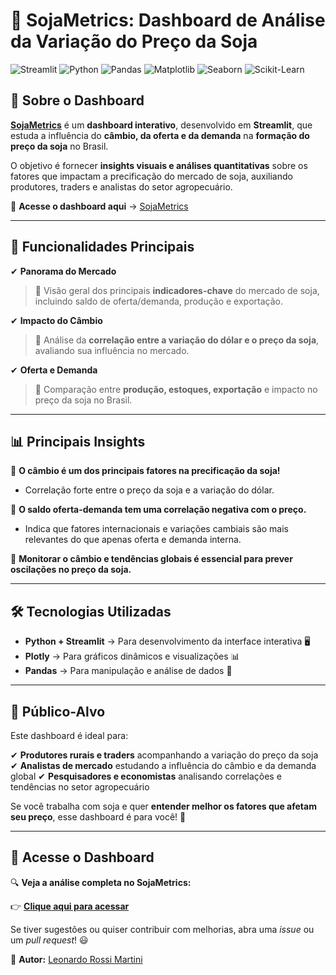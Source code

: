 # 🌱 SojaMetrics: Dashboard de Análise da Variação do Preço da Soja

![Streamlit](https://img.shields.io/badge/Streamlit-Dashboard-red?style=for-the-badge&logo=streamlit)
![Python](https://img.shields.io/badge/Python-Data%20Science-yellow?style=for-the-badge&logo=python)
![Pandas](https://img.shields.io/badge/Pandas-Data%20Analysis-green?style=for-the-badge&logo=pandas)
![Matplotlib](https://img.shields.io/badge/Matplotlib-Charting-orange?style=for-the-badge&logo=python)
![Seaborn](https://img.shields.io/badge/Seaborn-Statistical%20Plots-cyan?style=for-the-badge&logo=python)
![Scikit-Learn](https://img.shields.io/badge/Scikit--Learn-Machine%20Learning-blueviolet?style=for-the-badge&logo=scikit-learn)

## 📌 Sobre o Dashboard

**[SojaMetrics](https://sojametrics.streamlit.app/)** é um **dashboard interativo**, desenvolvido em **Streamlit**, que estuda a influência do **câmbio, da oferta e da demanda** na **formação do preço da soja** no Brasil.

O objetivo é fornecer **insights visuais e análises quantitativas** sobre os fatores que impactam a precificação do mercado de soja, auxiliando produtores, traders e analistas do setor agropecuário.

🔗 **Acesse o dashboard aqui** → [SojaMetrics](https://sojametrics.streamlit.app/)

---

## 🚀 Funcionalidades Principais

✔ **Panorama do Mercado**
> 📌 Visão geral dos principais **indicadores-chave** do mercado de soja, incluindo saldo de oferta/demanda, produção e exportação.

✔ **Impacto do Câmbio**
> 📌 Análise da **correlação entre a variação do dólar e o preço da soja**, avaliando sua influência no mercado.

✔ **Oferta e Demanda**
> 📌 Comparação entre **produção, estoques, exportação** e impacto no preço da soja no Brasil.

---

## 📊 Principais Insights

🔹 **O câmbio é um dos principais fatores na precificação da soja!**
- Correlação forte entre o preço da soja e a variação do dólar.

🔹 **O saldo oferta-demanda tem uma correlação negativa com o preço.**
- Indica que fatores internacionais e variações cambiais são mais relevantes do que apenas oferta e demanda interna.

🔹 **Monitorar o câmbio e tendências globais é essencial para prever oscilações no preço da soja.**

---

## 🛠 Tecnologias Utilizadas

- **Python + Streamlit** → Para desenvolvimento da interface interativa 🖥️
- **Plotly** → Para gráficos dinâmicos e visualizações 📊
- **Pandas** → Para manipulação e análise de dados 📝

---

## 🎯 Público-Alvo

Este dashboard é ideal para:

✔ **Produtores rurais e traders** acompanhando a variação do preço da soja
✔ **Analistas de mercado** estudando a influência do câmbio e da demanda global
✔ **Pesquisadores e economistas** analisando correlações e tendências no setor agropecuário

Se você trabalha com soja e quer **entender melhor os fatores que afetam seu preço**, esse dashboard é para você! 🚀

---

## 🔗 Acesse o Dashboard

🔍 **Veja a análise completa no SojaMetrics:**

👉 **[Clique aqui para acessar](https://sojametrics.streamlit.app/)**

Se tiver sugestões ou quiser contribuir com melhorias, abra uma *issue* ou um *pull request*! 😃

📌 **Autor:** [Leonardo Rossi Martini](https://www.linkedin.com/in/leonardormartini/)

